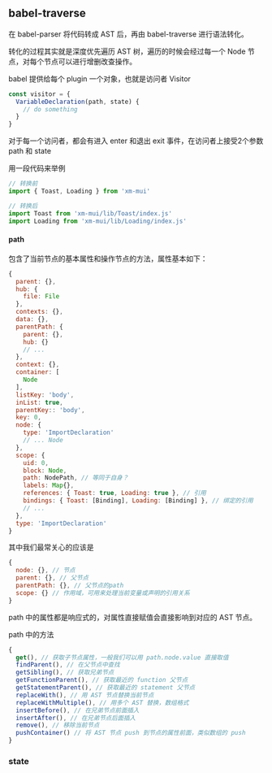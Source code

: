 ## babel-traverse

在 babel-parser 将代码转成 AST 后，再由 babel-traverse 进行语法转化。

转化的过程其实就是深度优先遍历 AST 树，遍历的时候会经过每一个 Node 节点，对每个节点可以进行增删改查操作。

babel 提供给每个 plugin 一个对象，也就是访问者 Visitor 

```js
const visitor = {
  VariableDeclaration(path, state) {
    // do something
  }
}
```

对于每一个访问者，都会有进入 enter 和退出 exit 事件，在访问者上接受2个参数 path 和 state

用一段代码来举例

```js
// 转换前
import { Toast, Loading } from 'xm-mui'

// 转换后
import Toast from 'xm-mui/lib/Toast/index.js'
import Loading from 'xm-mui/lib/Loading/index.js'
```

#### path 

包含了当前节点的基本属性和操作节点的方法，属性基本如下：

```js
{
  parent: {},
  hub: {
    file: File
  },
  contexts: {},
  data: {},
  parentPath: {
    parent: {},
    hub: {}
    // ...
  },
  context: {},
  container: [
    Node
  ],
  listKey: 'body',
  inList: true,
  parentKey:: 'body',
  key: 0,
  node: {
    type: 'ImportDeclaration'
    // ... Node
  },
  scope: {
    uid: 0,
    block: Node,
    path: NodePath, // 等同于自身？
    labels: Map{},
    references: { Toast: true, Loading: true }, // 引用
    bindings: { Toast: [Binding], Loading: [Binding] }, // 绑定的引用
    // ...
  },
  type: 'ImportDeclaration'
}
```

其中我们最常关心的应该是
```js
{
  node: {}, // 节点
  parent: {}, // 父节点
  parentPath: {}, // 父节点的path
  scope: {} // 作用域，可用来处理当前变量或声明的引用关系
}
```

path 中的属性都是响应式的，对属性直接赋值会直接影响到对应的 AST 节点。

path 中的方法

```js
{
  get(), // 获取子节点属性，一般我们可以用 path.node.value 直接取值
  findParent(), // 在父节点中查找
  getSibling(), // 获取兄弟节点
  getFunctionParent(), // 获取最近的 function 父节点
  getStatementParent(), // 获取最近的 statement 父节点
  replaceWith(), // 用 AST 节点替换当前节点
  replaceWithMultiple(), // 用多个 AST 替换，数组格式
  insertBefore(), // 在兄弟节点前面插入
  insertAfter(), // 在兄弟节点后面插入
  remove(), // 移除当前节点
  pushContainer() // 将 AST 节点 push 到节点的属性前面，类似数组的 push
}
```

### state
